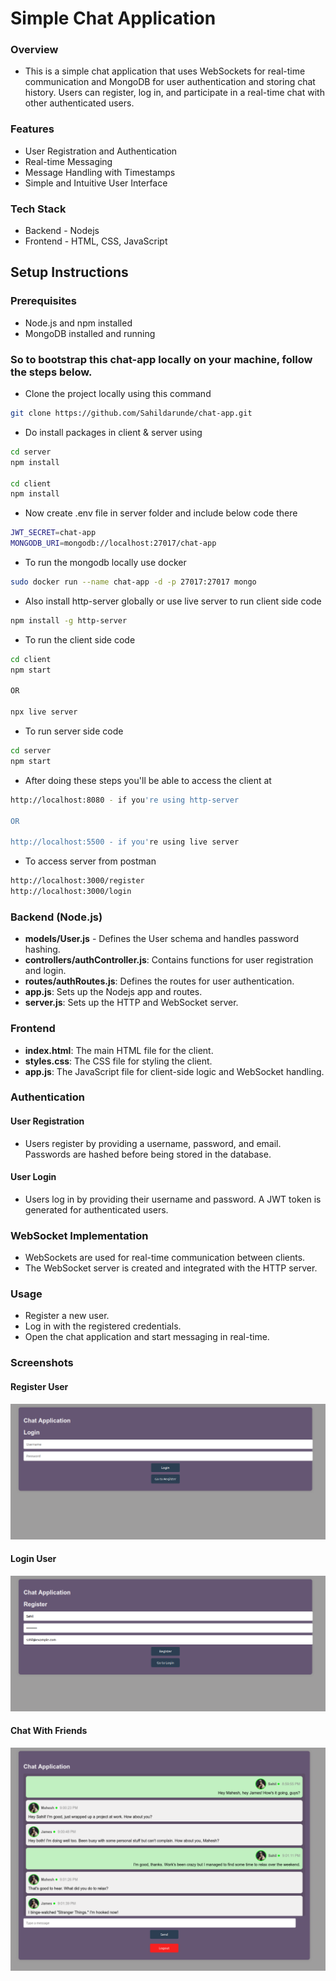 # Simple Chat Application

### Overview
* This is a simple chat application that uses WebSockets for real-time communication and MongoDB for user authentication and storing chat history. Users can register, log in, and participate in a real-time chat with other authenticated users.

### Features
* User Registration and Authentication
* Real-time Messaging
* Message Handling with Timestamps
* Simple and Intuitive User Interface

### Tech Stack
*   Backend - Nodejs
*   Frontend - HTML, CSS, JavaScript

## Setup Instructions
### Prerequisites

* Node.js and npm installed
* MongoDB installed and running

### So to bootstrap this chat-app locally on your machine, follow the steps below.

* Clone the project locally using this command
```bash
git clone https://github.com/Sahildarunde/chat-app.git
```
* Do install packages in client & server using
```bash
cd server 
npm install

cd client
npm install
```

* Now create .env file in server folder and include below code there
```bash
JWT_SECRET=chat-app
MONGODB_URI=mongodb://localhost:27017/chat-app
```

* To run the mongodb locally use docker
```bash
sudo docker run --name chat-app -d -p 27017:27017 mongo 
```

* Also install http-server globally or use live server to run client side code
```bash
npm install -g http-server
```

* To run the client side code
```bash
cd client
npm start

OR

npx live server
```

* To run server side code
```bash
cd server
npm start
```

* After doing these steps you'll be able to access the client at 
```bash
http://localhost:8080 - if you're using http-server 

OR

http://localhost:5500 - if you're using live server
```


* To access server from postman 
```bash
http://localhost:3000/register
http://localhost:3000/login
```


### Backend (Node.js)
* **models/User.js** -  Defines the User schema and handles password hashing.
* **controllers/authController.js**: Contains functions for user registration and login.
* **routes/authRoutes.js**: Defines the routes for user authentication.
* **app.js**: Sets up the Nodejs app and routes.
* **server.js**: Sets up the HTTP and WebSocket server.


### Frontend 
* **index.html**: The main HTML file for the client.
* **styles.css**: The CSS file for styling the client.
* **app.js**: The JavaScript file for client-side logic and WebSocket handling.

### Authentication
#### User Registration
* Users register by providing a username, password, and email. Passwords are hashed before being stored in the database.

#### User Login
* Users log in by providing their username and password. A JWT token is generated for authenticated users.

### WebSocket Implementation
* WebSockets are used for real-time communication between clients.
* The WebSocket server is created and integrated with the HTTP server.

### Usage
* Register a new user.
* Log in with the registered credentials.
* Open the chat application and start messaging in real-time.


### Screenshots

#### Register User

![Registering](./client/images/ss1.png)


#### Login User

![Login](./client/images/ss2.png)

#### Chat With Friends

![Chat](./client/images/ss3.png)